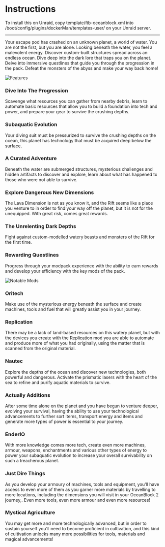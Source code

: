 # Instructions
To install this on Unraid, copy template/ftb-oceanblock.xml into /boot/config/plugins/dockerMan/templates-user/ on your Unraid server.

-----------------------------------

Your escape pod has crashed on an unknown planet, a world of water. You are not the first, but you are alone. Looking beneath the water, you feel a malevolent energy. Discover custom-built structures spread across an endless ocean. Dive deep into the dark lore that traps you on the planet. Delve into immersive questlines that guide you through the progression in the pack. Defeat the monsters of the abyss and make your way back home!

![Features](https://cdn.feed-the-beast.com/packs/128-ftb-oceanblock-2/features.webp)

### Dive Into The Progression
Scavenge what resources you can gather from nearby debris, learn to automate basic resources that allow you to build a foundation into tech and power, and prepare your gear to survive the crushing depths.

### Subaquatic Evolution
Your diving suit must be pressurized to survive the crushing depths on the ocean, this planet has technology that must be acquired deep below the surface.

### A Curated Adventure
Beneath the water are submerged structures, mysterious challenges and hidden artifacts to discover and explore, learn about what has happened to those who were not able to survive.

### Explore Dangerous New Dimensions
The Lava Dimension is not as you know it, and the Rift seems like a place you venture to in order to find your way off the planet, but it is not for the unequipped. With great risk, comes great rewards.

### The Unrelenting Dark Depths
Fight against custom-modelled watery beasts and monsters of the Rift for the first time.

### Rewarding Questlines
Progress through your modpack experience with the ability to earn rewards and develop your efficiency with the key mods of the pack.

![Notable Mods](https://cdn.feed-the-beast.com/packs/128-ftb-oceanblock-2/notable-mods.webp)

### Oritech
Make use of the mysterious energy beneath the surface and create machines, tools and fuel that will greatly assist you in your journey.

### Replication
There may be a lack of land-based resources on this watery planet, but with the devices you create with the Replication mod you are able to automate and produce more of what you had originally, using the matter that is scanned from the original material.

### Nautec
Explore the depths of the ocean and discover new technologies, both powerful and dangerous. Activate the prismatic lasers with the heart of the sea to refine and purify aquatic materials to survive.

### Actually Additions
After some time alone on the planet and you have begun to venture deeper, evolving your survival, having the ability to use your technological advancements to further sort items, transport energy and items and generate more types of power is essential to your journey.

### EnderIO
With more knowledge comes more tech, create even more machines, armour, weapons, enchantments and various other types of energy to power your subaquatic evolution to increase your overall survivability on such a treacherous planet.

### Just Dire Things
As you develop your armoury of machines, tools and equipment, you'll have access to even more of them as you garner more materials by travelling to more locations, including the dimensions you will visit in your OceanBlock 2 journey,. Even more tools, even more armour and even more resources!

### Mystical Agriculture
You may get more and more technologically advanced, but in order to sustain yourself you'll need to become proficient in cultivation, and this kind of cultivation unlocks many more possibilities for tools, materials and magical advancements!
